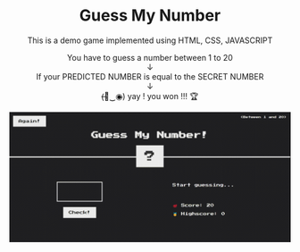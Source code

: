 <h1 align="center">Guess My Number</h1>

<p align="center">
This is a demo game implemented using HTML, CSS, JAVASCRIPT
</p>

<p align="center">
  You have to guess a number between 1 to 20 <br />
  ↓ <br />
  If your PREDICTED NUMBER is equal to the SECRET NUMBER <br />
 ↓ <br />
  (̶◉͛‿◉̶) yay ! you won !!! 🏆
</p>

<img src="video/guess-video.gif" alt="Demo of Guess My Number">
